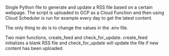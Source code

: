 Single Python file to generate and update a RSS file based on a certain webpage. The script is uploaded to GCP as a Cloud Function and then using Cloud Scheduler is run for example every day to get the latest content.

The only thing to do is to change the values in the .env file.

Two main functions, create_feed and check_for_update. create_feed initializes a blank RSS file and check_for_update will update the file if new content has been uploaded.
